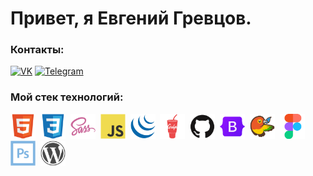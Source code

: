 # Привет, я Евгений Гревцов.

### Контакты:
[![VK](https://img.shields.io/badge/-VK-333?style=for-the-badge&logo=Vk&logoColor=27A0D9)](https://vk.com/grevtsov_ea)
[![Telegram](https://img.shields.io/badge/-Telegram-333?style=for-the-badge&logo=telegram&logoColor=27A0D9)](https://t.me/takeshikovach)

### Мой стек технологий:
<div>
  <img src="https://github.com/devicons/devicon/blob/master/icons/html5/html5-original.svg" title="html" alt="Java" width="40" height="40"/>&nbsp;
  <img src="https://github.com/devicons/devicon/blob/master/icons/css3/css3-original.svg" title="css" alt="React" width="40" height="40"/>&nbsp;
  <img src="https://github.com/devicons/devicon/blob/master/icons/sass/sass-original.svg" title="sass" alt="Spring" width="40" height="40"/>&nbsp;
  <img src="https://github.com/devicons/devicon/blob/master/icons/javascript/javascript-original.svg" title="javascript" alt="Material UI" width="40" height="40"/>&nbsp;
  <img src="https://github.com/devicons/devicon/blob/master/icons/jquery/jquery-original.svg" title="jquery" alt="jquery" width="40" height="40"/>&nbsp;
  <img src="https://github.com/devicons/devicon/blob/master/icons/gulp/gulp-plain.svg" title="gulp" alt="gulp" width="40" height="40"/>&nbsp;
  <img src="https://github.com/devicons/devicon/blob/master/icons/github/github-original.svg"  title="github" alt="github" width="40" height="40"/>&nbsp;
  <img src="https://github.com/devicons/devicon/blob/master/icons/bootstrap/bootstrap-original.svg" title="bootstrap" alt="bootstrap" width="40" height="40"/>&nbsp;
  <img src="https://github.com/devicons/devicon/blob/master/icons/bower/bower-original.svg" title="bower" alt="bower" width="40" height="40"/>&nbsp;
  <img src="https://github.com/devicons/devicon/blob/master/icons/figma/figma-original.svg" title="figma" alt="figma" width="40" height="40"/>&nbsp;
  <img src="https://github.com/devicons/devicon/blob/master/icons/photoshop/photoshop-line.svg" title="photoshop"  alt="photoshop" width="40" height="40"/>&nbsp;
  <img src="https://github.com/devicons/devicon/blob/master/icons/wordpress/wordpress-plain.svg" title="wordpress"  alt="wordpress" width="40" height="40"/>&nbsp;
</div>

